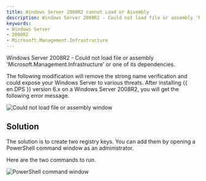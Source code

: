 ```yaml
---
title: Windows Server 2008R2 cannot Load or Assembly
description: Windows Server 2008R2 - Could not load file or assembly 'Microsoft.Management.Infrastructure' or one of its dependencies.
keywords:
- Windows Server
- 2008R2
- Microsoft.Management.Infrastructure
---
```

Windows Server 2008R2 - Could not load file or assembly 'Microsoft.Management.Infrastructure' or one of its dependencies. 

The following modification will remove the strong name verification and could expose your Windows Server to various threats. 
After installing {{ en.DPS }} version 6.x on a Windows Server 2008R2, you will get the following error message. 

![Could not load file or assembly window](https://webdevolutions.azureedge.net/docs/en/kb/KB4004.png) 

## Solution 

The solution is to create two registry keys. You can add them by opening a PowerShell command window as an administrator.

Here are the two commands to run.

![PowerShell command window](https://webdevolutions.azureedge.net/docs/en/kb/KB4005.png) 

